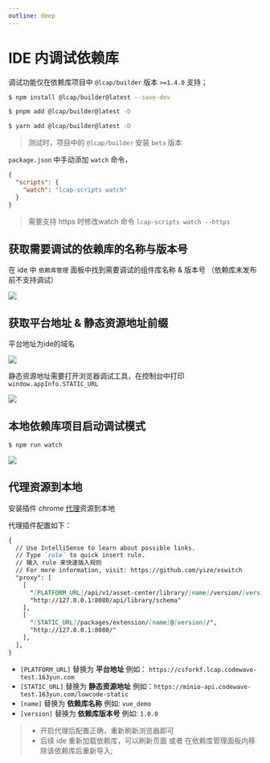 ```yaml
---
outline: deep
---
```


<script setup>
import { VTCodeGroup, VTCodeGroupTab } from '../../.vitepress/components'
</script>

# IDE 内调试依赖库

调试功能仅在依赖库项目中 `@lcap/builder` 版本 `>=1.4.0` 支持；

<VTCodeGroup>
  <VTCodeGroupTab label="npm">

  ```sh
  $ npm install @lcap/builder@latest --save-dev
  ```

  </VTCodeGroupTab>
  <VTCodeGroupTab label="pnpm">

  ```sh
  $ pnpm add @lcap/builder@latest -D
  ```

  </VTCodeGroupTab>
  <VTCodeGroupTab label="yarn">

  ```sh
  $ yarn add @lcap/builder@latest -D
  ```

  </VTCodeGroupTab>
</VTCodeGroup>

> 测试时，项目中的 `@lcap/builder` 安装 `beta` 版本

`package.json` 中手动添加 `watch` 命令，

```json
{
  "scripts": {
    "watch": "lcap-scripts watch"
  }
}
```

> 需要支持 https 时修改watch 命令 `lcap-scripts watch --https`

## 获取需要调试的依赖库的名称与版本号

在 ide 中 `依赖库管理` 面板中找到需要调试的组件库名称 & 版本号 （依赖库未发布前不支持调试）

![](/images/extension-manager.png)

## 获取平台地址 & 静态资源地址前缀

平台地址为ide的域名

![](/images/platform.png)

静态资源地址需要打开浏览器调试工具，在控制台中打印 `window.appInfo.STATIC_URL`

![](/images/devtools.png)

## 本地依赖库项目启动调试模式

```sh
$ npm run watch
```

![](/images/watch-command.png)


## 代理资源到本地

安装插件 chrome [代理](https://chromewebstore.google.com/detail/xswitch/idkjhjggpffolpidfkikidcokdkdaogg?hl=zh-CN&utm_source=ext_sidebar)资源到本地

代理插件配置如下：
```markdown
{
  // Use IntelliSense to learn about possible links.
  // Type `rule` to quick insert rule.
  // 输入 rule 来快速插入规则
  // For more information, visit: https://github.com/yize/xswitch
  "proxy": [
    [
      "[PLATFORM_URL]/api/v1/asset-center/library/[name]/version/[version]",
      "http://127.0.0.1:8080/api/library/schema"
    ],
    [
      "[STATIC_URL]/packages/extension/[name]@[version]/",
      "http://127.0.0.1:8080/"
    ],
  ],
}
```

* `[PLATFORM_URL]` 替换为 **平台地址** 例如： `https://csforkf.lcap.codewave-test.163yun.com`
* `[STATIC_URL]` 替换为 **静态资源地址** 例如：`https://minio-api.codewave-test.163yun.com/lowcode-static`
* `[name]` 替换为 **依赖库名称** 例如: `vue_demo`
* `[version]` 替换为 **依赖库版本号** 例如: `1.0.0`

> * 开启代理后配置正确，重新刷新浏览器即可
> * 后续 ide 重新加载依赖库，可以刷新页面 或者 在依赖库管理面板内移除该依赖库后重新导入;


